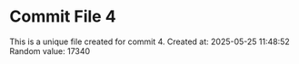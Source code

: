 # Commit File 4

This is a unique file created for commit 4.
Created at: 2025-05-25 11:48:52
Random value: 17340
